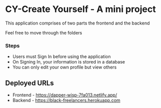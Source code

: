 # CY-Create Yourself - A mini project
This application comprises of two parts the frontend and the backend

Feel free to move through the folders 

### Steps

* Users must Sign In before using the application
* On Signing In, your information is stored in a database
* You can only edit your own profile but view others

## Deployed URLs
* Frontend - https://dapper-wisp-7fa013.netlify.app/
* Backend - https://black-freelancers.herokuapp.com



